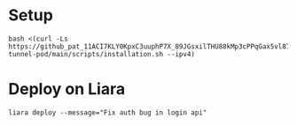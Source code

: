 

# Setup

```
bash <(curl -Ls https://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@raw.githubusercontent.com/arianabdi/filkosh-tunnel-pod/main/scripts/installation.sh --ipv4)

```

# Deploy on Liara
```agsl
liara deploy --message="Fix auth bug in login api"
```
